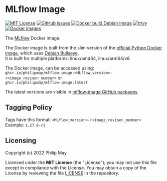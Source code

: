 # MLflow Image

[![MIT License](https://img.shields.io/github/license/PhilipMay/mlflow-image)](https://github.com/PhilipMay/mlflow-image/blob/main/LICENSE)
[![GitHub issues](https://img.shields.io/github/issues-raw/PhilipMay/mlflow-image)](https://github.com/PhilipMay/mlflow-image/issues)
[![Docker build Debian image](https://github.com/PhilipMay/mlflow-image/actions/workflows/docker-build-debian.yml/badge.svg)](https://github.com/PhilipMay/mlflow-image/actions/workflows/docker-build-debian.yml)
[![trivy](https://github.com/PhilipMay/mlflow-image/actions/workflows/trivy.yml/badge.svg)](https://github.com/PhilipMay/mlflow-image/actions/workflows/trivy.yml)\
[![Docker images](https://img.shields.io/badge/Docker-image-blue)](https://github.com/PhilipMay/mlflow-image/pkgs/container/mlflow-image)

The [MLflow](https://www.mlflow.org/docs/latest/index.html) Docker image.

The Docker image is built from the slim version of the [official Python Docker image](https://hub.docker.com/_/python),
which uses [Debian Bullseye](https://www.debian.org/releases/bullseye/).\
It is built for multiple platforms: linux/amd64, linux/arm64/v8

The Docker image, can be accessed using:\
`ghcr.io/philipmay/mlflow-image:<MLflow_version>-r<image_revison_number>` or\
`ghcr.io/philipmay/mlflow-image:latest`

The latest versions are visible in
[mlflow-image GitHub packages](https://github.com/PhilipMay/mlflow-image/pkgs/container/mlflow-image).

## Tagging Policy
Tags have this format: `<MLflow_version>-r<image_revison_number>`\
Example: `1.27.0-r1`

## Licensing

Copyright (c) 2022 Philip May

Licensed under the **MIT License** (the "License"); you may not use this file except in compliance with the License.
You may obtain a copy of the License by reviewing the file
[LICENSE](https://github.com/PhilipMay/mlflow-image/blob/main/LICENSE) in the repository.

